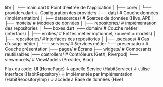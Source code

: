 lib/
│
├── main.dart                # Point d'entrée de l'application
│
├── core/
│   └── providers.dart     ← Configuration des providers
├── data/                    # Couche données (implémentation)
│   ├── datasources/         # Sources de données (Hive, API)
│   ├── models/              # Modèles de données
│   ├──  repositories/       # Implémentation des repositories
│   └── boxes.dart 
├── domain/                  # Couche métier (interface)
│   ├── entities/            # Entités métier (optionnel, souvent = models)
│   ├── repositories/        # Interfaces des repositories
│   ├── usecases/            # Cas d'usage métier
│   └── services/            # Services métier
└── presentation/            # Couche présentation
    ├── pages/               # Écrans
    ├── widgets/             # Composants réutilisables
    ├── controllers/         # Contrôleurs (GetX, Riverpod)
    └── viewmodels/          # ViewModels (Provider, Bloc)


Flux du code:
UI (HomePage) 
    ↓ appelle
Service (HabitService) 
    ↓ utilise
Interface (HabitRepository) 
    ↓ implémentée par
Implémentation (HabitRepositoryImpl) 
    ↓ accède à
Base de données (Hive)